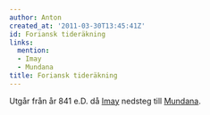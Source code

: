 ```yaml
---
author: Anton
created_at: '2011-03-30T13:45:41Z'
id: Foriansk tideräkning
links:
  mention:
  - Imay
  - Mundana
title: Foriansk tideräkning
---
```


Utgår från år 841 e.D. då [Imay] nedsteg till [Mundana].

  [Imay]: Imay
  [Mundana]: Mundana
